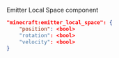 Emitter Local Space component

```json
"minecraft:emitter_local_space": {
    "position": <bool>
    "rotation": <bool>
    "velocity": <bool>
}
```
